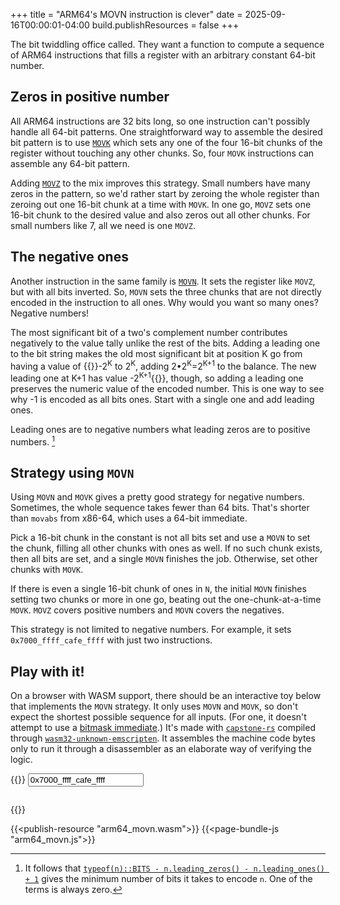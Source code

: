 +++
title = "ARM64's MOVN instruction is clever"
date = 2025-09-16T00:00:01-04:00
build.publishResources = false
+++

The bit twiddling office called. They want a function to compute a sequence of
ARM64 instructions that fills a register with an arbitrary constant 64-bit
number.

## Zeros in positive number

All ARM64 instructions are 32 bits long, so one instruction can't possibly
handle all 64-bit patterns. One straightforward way to assemble the desired bit
pattern is to use
[`MOVK`](https://developer.arm.com/documentation/ddi0602/2025-06/Base-Instructions/MOVK--Move-wide-with-keep-?lang=en)
which sets any one of the four 16-bit chunks of the register without touching
any other chunks. So, four `MOVK` instructions can assemble any 64-bit pattern.

Adding [`MOVZ`](https://developer.arm.com/documentation/ddi0602/2025-06/Base-Instructions/MOVZ--Move-wide-with-zero-?lang=en) to the mix improves this strategy. Small numbers have many zeros
in the pattern, so we'd rather start by zeroing the whole register than
zeroing out one 16-bit chunk at a time with `MOVK`. In one go, `MOVZ` sets one
16-bit chunk to the desired value and also zeros out all other chunks. For
small numbers like 7, all we need is one `MOVZ`.

## The negative ones

Another instruction in the same family is
[`MOVN`](https://developer.arm.com/documentation/ddi0602/2025-06/Base-Instructions/MOVN--Move-wide-with-NOT-?lang=en).
It sets the register like `MOVZ`, but with all bits inverted. So, `MOVN` sets
the three chunks that are not directly encoded in the instruction to all ones.
Why would you want so many ones? Negative numbers!

The most significant bit of a two's complement number contributes negatively to
the value tally unlike the rest of the bits. Adding a leading one to the bit
string makes the old most significant bit at position K go from having a value
of {{<html>}}-2<sup>K</sup> to 2<sup>K</sup>, adding
2•2<sup>K</sup>=2<sup>K+1</sup> to the balance. The new leading one at K+1 has
value -2<sup>K+1</sup>{{</html>}}, though, so adding a leading one preserves
the numeric value of the encoded number. This is one way to see why -1 is
encoded as all bits ones. Start with a single one and add leading ones.

Leading ones are to negative numbers what leading zeros are to positive
numbers. [^1]

[^1]: It follows that [`typeof(n)::BITS - n.leading_zeros() - n.leading_ones() + 1`](https://doc.rust-lang.org/std/primitive.u64.html#method.leading_zeros) gives the
minimum number of bits it takes to encode `n`. One of the terms
is always zero.

## Strategy using `MOVN`

Using `MOVN` and `MOVK` gives a pretty good strategy for negative numbers.
Sometimes, the whole sequence takes fewer than 64 bits. That's shorter than
`movabs` from x86-64, which uses a 64-bit immediate.

Pick a 16-bit chunk in the constant is not all bits set and use a `MOVN` to set
the chunk, filling all other chunks with ones as well. If no such chunk exists,
then all bits are set, and a single `MOVN` finishes the job. Otherwise, set
other chunks with `MOVK`.

If there is even a single 16-bit chunk of ones in `N`, the initial `MOVN`
finishes setting two chunks or more in one go, beating out the
one-chunk-at-a-time `MOVK`. `MOVZ` covers positive numbers and `MOVN` covers
the negatives.

This strategy is not limited to negative numbers. For example, it sets
`0x7000_ffff_cafe_ffff` with just two instructions.

## Play with it!

On a browser with WASM support, there should be an interactive toy below that
implements the `MOVN` strategy. It only uses `MOVN` and `MOVK`, so don't expect
the shortest possible sequence for all inputs. (For one, it doesn't attempt to
use a [bitmask
immediate](https://dougallj.wordpress.com/2021/10/30/bit-twiddling-optimising-aarch64-logical-immediate-encoding-and-decoding/).)
It's made with [`capstone-rs`](https://github.com/capstone-rust/capstone-rs)
compiled through
[`wasm32-unknown-emscripten`](https://doc.rust-lang.org/stable/rustc/platform-support/wasm32-unknown-emscripten.html).
It assembles the machine code bytes only to run it through a disassembler as an
elaborate way of verifying the logic.

{{<html>}}
<input type="text" id="constantInput" value="0x7000_ffff_cafe_ffff"></input>
<br>
<pre id="disasmOutput"></pre>
<script>
    Module = {
        noExitRuntime: true,
        onRuntimeInitialized() {
            // XXX: Synced with RUST
            const DISASM_TEXT_SIZE = 0x400

            // Smoke test inputs:
            // * the unsigned and signed representation of boundary values 
            // * 0
            // * -0x8000_0000_0000_0000, 0x8000_0000_0000_0000
            // * -1, 0xffff_ffff_ffff_ffff
            // * Just-out-of-range values

            constantInput.addEventListener("input", event => {
                disasmOutput.textContent = "Failed to parse input as a number"
                let input = event.target.value
                input = input.trim()
                if (!input) return

                // Support underscore separators
                input = input.replace(/_/g, "")

                // BigInt doesn't support negative hex values like -0x8,
                // so we hack it in here. Doesn't support 0b and 0o.
                let neg_hex = input.match(/^-0x\p{Hex_Digit}+$/u)
                if (neg_hex) input = input.substring(1)
                try {
                    n = BigInt(input)
                } catch (_) {
                    return // already shown error above.
                }
                if (neg_hex) n = -n

                if (n > 0xffff_ffff_ffff_ffffn || n < -0x8000_0000_0000_0000n) {
                    disasmOutput.textContent = "Number is too big to encode in 64 bits"
                    return
                }

                let disasm = Module._malloc(DISASM_TEXT_SIZE)
                Module.ccall("disasm", "number", ["number", "number"], [n, disasm])
                let disasm_text = Module.UTF8ToString(disasm)
                Module._free(disasm)
                disasmOutput.textContent = disasm_text
            })
            constantInput.dispatchEvent(new InputEvent("input"))
        }
    }
</script>
{{</html>}}

{{<publish-resource "arm64_movn.wasm">}}
{{<page-bundle-js   "arm64_movn.js">}}
